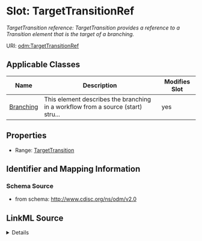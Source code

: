 # Slot: TargetTransitionRef


_TargetTransition reference: TargetTransition provides a reference to a Transition element that is the target of a branching._



URI: [odm:TargetTransitionRef](http://www.cdisc.org/ns/odm/v2.0/TargetTransitionRef)



<!-- no inheritance hierarchy -->




## Applicable Classes

| Name | Description | Modifies Slot |
| --- | --- | --- |
[Branching](Branching.md) | This element describes the branching in a workflow from a source (start) stru... |  yes  |







## Properties

* Range: [TargetTransition](TargetTransition.md)





## Identifier and Mapping Information







### Schema Source


* from schema: http://www.cdisc.org/ns/odm/v2.0




## LinkML Source

<details>
```yaml
name: TargetTransitionRef
description: 'TargetTransition reference: TargetTransition provides a reference to
  a Transition element that is the target of a branching.'
from_schema: http://www.cdisc.org/ns/odm/v2.0
rank: 1000
identifier: false
alias: TargetTransitionRef
domain_of:
- Branching
range: TargetTransition

```
</details>